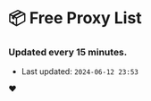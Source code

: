 # :package: Free Proxy List
### Updated every 15 minutes.

- Last updated: `2024-06-12 23:53`

:heart:
